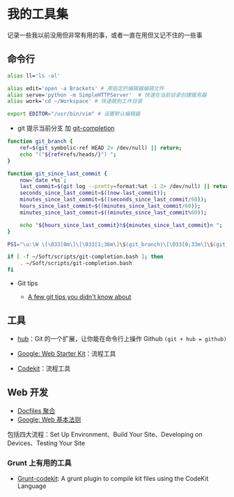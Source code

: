 # 我的工具集

记录一些我以前没用但非常有用的事，或者一直在用但又记不住的一些事


## 命令行

```bash
alias ll='ls -al'

alias edit='open -a Brackets' # 用指定的编辑器编辑文件
alias serve='python -m SimpleHTTPServer'  # 快速在当前目录创建服务器
alias work='cd ~/Workspace' # 快速跳到工作目录

export EDITOR="/usr/bin/vim" # 设置默认编辑器
```


* git 提示当前分支 加 [git-completion](https://github.com/git/git/blob/master/contrib/completion/git-completion.bash)

```bash
function git_branch {
    ref=$(git symbolic-ref HEAD 2> /dev/null) || return;
    echo "("${ref#refs/heads/}") ";
}

function git_since_last_commit {
    now=`date +%s`;
    last_commit=$(git log --pretty=format:%at -1 2> /dev/null) || return;
    seconds_since_last_commit=$((now-last_commit));
    minutes_since_last_commit=$((seconds_since_last_commit/60));
    hours_since_last_commit=$((minutes_since_last_commit/60));
    minutes_since_last_commit=$((minutes_since_last_commit%60));

    echo "${hours_since_last_commit}h${minutes_since_last_commit}m ";
}

PS1="\u:\W \[\033[0m\]\[\033[1;36m\]\$(git_branch)\[\033[0;33m\]\$(git_since_last_commit)\[\033[0m\]\$ "

if [ -f ~/Soft/scripts/git-completion.bash ]; then
    . ~/Soft/scripts/git-completion.bash
fi
```



* Git tips

  * [A few git tips you didn't know about](http://mislav.uniqpath.com/2010/07/git-tips/)



## 工具

* [hub](https://github.com/github/hub)：Git 的一个扩展，让你能在命令行上操作 Github `(git + hub = github)`

* [Google: Web Starter Kit](https://developers.google.com/web/starter-kit/)：流程工具

* [Codekit](https://incident57.com/codekit/)：流程工具




## Web 开发

* [Docfiles 聚合](http://dotfiles.github.io/)
* [Google: Web 基本法则](https://developers.google.com/web/fundamentals/)
  
包括四大流程：Set Up Environment、Build Your Site、Developing on Devices、Testing Your Site

### Grunt 上有用的工具

* [Grunt-codekit](https://github.com/fatso83/grunt-codekit): A grunt plugin to compile kit files using the CodeKit Language